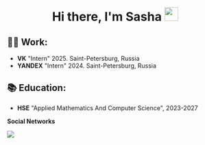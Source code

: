 <h1 align="center">Hi there, I'm Sasha</a> 
<img src="https://github.com/blackcater/blackcater/raw/main/images/Hi.gif"  width="32" height="32"/></h1>

## 👩‍💻 Work:

- __VK__ "Intern" 2025. Saint-Petersburg, Russia
- __YANDEX__ "Intern" 2024. Saint-Petersburg, Russia


## 📚 Education:

- __HSE__ "Applied Mathematics And Computer Science", 2023-2027


**Social Networks**

<a href="https://t.me/oosuzhdayu"><img src="https://img.shields.io/badge/telegram-%40oosuzhdayu-blue"/></a> 
